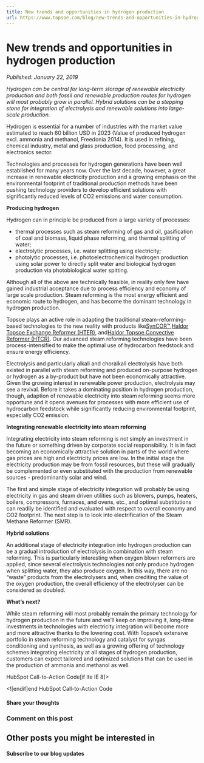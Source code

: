 ```yaml
---
title: New trends and opportunities in hydrogen production
url: https://www.topsoe.com/blog/new-trends-and-opportunities-in-hydrogen-production#main-content
---
```


# New trends and opportunities in hydrogen production

*Published: January 22, 2019*

*Hydrogen can be central for long-term storage of renewable electricity production and both fossil and renewable production routes for hydrogen will most probably grow in parallel. Hybrid solutions can be a stepping stone for integration of electrolysis and renewable solutions into large-scale production.*

Hydrogen is essential for a number of industries with the market value estimated to reach 60 billion USD in 2023 (Value of produced hydrogen excl. ammonia and methanol, Freedonia 2014). It is used in refining, chemical industry, metal and glass production, food processing, and electronics sector.

Technologies and processes for hydrogen generations have been well established for many years now. Over the last decade, however, a great increase in renewable electricity production and a growing emphasis on the environmental footprint of traditional production methods have been pushing technology providers to develop efficient solutions with significantly reduced levels of CO2 emissions and water consumption.

**Producing hydrogen**

Hydrogen can in principle be produced from a large variety of processes:

- thermal processes such as steam reforming of gas and oil, gasification of coal and biomass, liquid phase reforming, and thermal splitting of water;
- electrolytic processes, i.e. water splitting using electricity;
- photolytic processes, i.e. photoelectrochemical hydrogen production using solar power to directly split water and biological hydrogen production via photobiological water spitting.

Although all of the above are technically feasible, in reality only few have gained industrial acceptance due to process efficiency and economy of large scale production. Steam reforming is the most energy efficient and economic route to hydrogen, and has become the dominant technology in hydrogen production.

Topsoe plays an active role in adapting the traditional steam-reforming-based technologies to the new reality with products like[SynCOR™](https://www.topsoe.com/products/equipment/syncortm-autothermal-reformer-atr),[Haldor Topsoe Exchange Reformer (HTER)](https://www.topsoe.com/products/equipment/heat-exchange-reformer-hter), and[Haldor Topsoe Convective Reformer (HTCR)](https://www.topsoe.com/products/equipment/convection-reformer-htcr). Our advanced steam reforming technologies have been process-intensified to make the optimal use of hydrocarbon feedstock and ensure energy efficiency.

Electrolysis and particularly alkali and choralkali electrolysis have both existed in parallel with steam reforming and produced on-purpose hydrogen or hydrogen as a by-product but have not been economically attractive. Given the growing interest in renewable power production, electrolysis may see a revival. Before it takes a dominating position in hydrogen production, though, adaption of renewable electricity into steam reforming seems more opportune and it opens avenues for processes with more efficient use of hydrocarbon feedstock while significantly reducing environmental footprint, especially CO2 emission.

**Integrating renewable electricity into steam reforming**

Integrating electricity into steam reforming is not simply an investment in the future or something driven by corporate social responsibility. It is in fact becoming an economically attractive solution in parts of the world where gas prices are high and electricity prices are low. In the initial stage the electricity production may be from fossil resources, but these will gradually be complemented or even substituted with the production from renewable sources - predominantly solar and wind.

The first and simple stage of electricity integration will probably be using electricity in gas and steam driven utilities such as blowers, pumps, heaters, boilers, compressors, furnaces, and ovens, etc., and optimal substitutions can readily be identified and evaluated with respect to overall economy and CO2 footprint. The next step is to look into electrification of the Steam Methane Reformer (SMR).

**Hybrid solutions**

An additional stage of electricity integration into hydrogen production can be a gradual introduction of electrolysis in combination with steam reforming. This is particularly interesting when oxygen blown reformers are applied, since several electrolysis technologies not only produce hydrogen when splitting water, they also produce oxygen. In this way, there are no “waste” products from the electrolysers and, when crediting the value of the oxygen production, the overall efficiency of the electrolyser can be considered as doubled.

**What’s next?**

While steam reforming will most probably remain the primary technology for hydrogen production in the future and we’ll keep on improving it, long-time investments in technologies with electricity integration will become more and more attractive thanks to the lowering cost. With Topsoe’s extensive portfolio in steam reforming technology and catalyst for syngas conditioning and synthesis, as well as a growing offering of technology schemes integrating electricity at all stages of hydrogen production, customers can expect tailored and optimized solutions that can be used in the production of ammonia and methanol as well.

HubSpot Call-to-Action Code[if lte IE 8]><div id="hs-cta-ie-element"></div><![endif][](https://cta-redirect.hubspot.com/cta/redirect/2115834/7d50b98e-00e8-44ce-91af-08dd394ff9a4)end HubSpot Call-to-Action Code

#### Share your thoughts

### Comment on this post

## Other posts you might be interested in

#### Subscribe to our blog updates